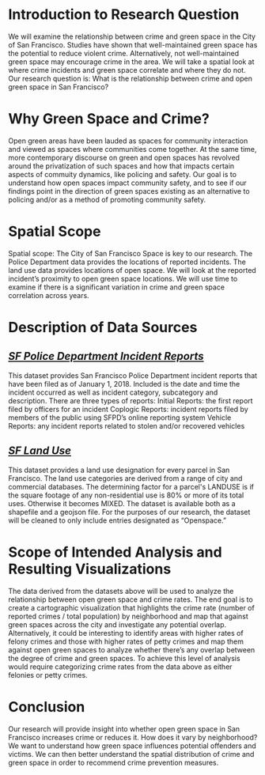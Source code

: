 # Introduction to Research Question
We will examine the relationship between crime and green space in the City of San Francisco. Studies have shown that well-maintained green space has the potential to reduce violent crime. Alternatively, not well-maintained green space may encourage crime in the area. We will take a spatial look at where crime incidents and green space correlate and where they do not. Our research question is: What is the relationship between crime and open green space in San Francisco?

# Why Green Space and Crime?
Open green areas have been lauded as spaces for community interaction and viewed as spaces where communities come together. At the same time, more contemporary discourse on green and open spaces has revolved around the privatization of such spaces and how that impacts certain aspects of commuity dynamics, like policing and safety. Our goal is to understand how open spaces impact community safety, and to see if our findings point in the direction of green spaces existing as an alternative to policing and/or as a method of promoting community safety.

# Spatial Scope
Spatial scope: The City of San Francisco
Space is key to our research. The Police Department data provides the locations of reported incidents. The land use data provides locations of open space. We will look at the reported incident’s proximity to open green space locations. 
We will use time to examine if there is a significant variation in crime and green space correlation across years. 
 
# Description of Data Sources
## [*SF Police Department Incident Reports*](https://data.sfgov.org/Public-Safety/Police-Department-Incident-Reports-2018-to-Present/wg3w-h783)
This dataset provides San Francisco Police Department incident reports that have been filed as of January 1, 2018. Included is the date and time the incident occurred as well as incident category, subcategory and description. There are three types of reports:
Initial Reports: the first report filed by officers for an incident
Coplogic Reports: incident reports filed by members of the public using SFPD’s online reporting system
Vehicle Reports: any incident reports related to stolen and/or recovered vehicles
## [*SF Land Use*](https://data.sfgov.org/Housing-and-Buildings/Land-Use/us3s-fp9q)
This dataset provides a land use designation for every parcel in San Francisco. The land use categories are derived from a range of city and commercial databases. The determining factor for a parcel's LANDUSE is if the square footage of any non-residential use is 80% or more of its total uses. Otherwise it becomes MIXED. The dataset is available both as a shapefile and a geojson file. For the purposes of our research, the dataset will be cleaned to only include entries designated as “Openspace.” 
# Scope of Intended Analysis and Resulting Visualizations
The data derived from the datasets above will be used to analyze the relationship between open green space and crime rates. The end goal is to create a cartographic visualization that highlights the crime rate (number of reported crimes / total population) by neighborhood and map that against green spaces across the city and investigate any potential overlap. Alternatively, it could be interesting to identify areas with higher rates of felony crimes and those with higher rates of petty crimes and map them against open green spaces to analyze whether there’s any overlap between the degree of crime and green spaces. To achieve this level of analysis would require categorizing crime rates from the data above as either felonies or petty crimes.
# Conclusion
Our research will provide insight into whether open green space in San Francisco increases crime or reduces it. How does it vary by neighborhood? We want to understand how green space influences potential offenders and victims. We can then better understand the spatial distribution of crime and green space in order to recommend crime prevention measures.
